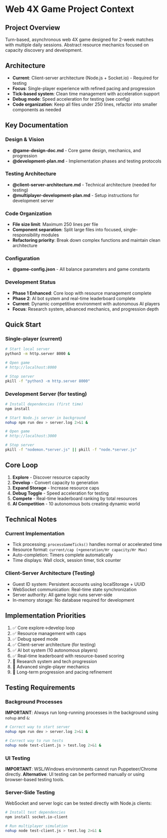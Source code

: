 # Web 4X Game Project Context

## Project Overview
Turn-based, asynchronous web 4X game designed for 2-week matches with multiple daily sessions. Abstract resource mechanics focused on capacity discovery and development.

## Architecture
- **Current**: Client-server architecture (Node.js + Socket.io) - Required for testing
- **Focus**: Single-player experience with refined pacing and progression
- **Tick-based system**: Clean time management with acceleration support
- **Debug mode**: Speed acceleration for testing (see config)
- **Code organization**: Keep all files under 250 lines, refactor into smaller components as needed

## Key Documentation

### Design & Vision
- **@game-design-doc.md** - Core game design, mechanics, and progression
- **@development-plan.md** - Implementation phases and testing protocols

### Testing Architecture
- **@client-server-architecture.md** - Technical architecture (needed for testing)
- **@multiplayer-development-plan.md** - Setup instructions for development server

### Code Organization
- **File size limit**: Maximum 250 lines per file
- **Component separation**: Split large files into focused, single-responsibility modules
- **Refactoring priority**: Break down complex functions and maintain clean architecture

### Configuration
- **@game-config.json** - All balance parameters and game constants

### Development Status
- **Phase 1 Enhanced**: Core loop with resource management complete
- **Phase 2**: AI bot system and real-time leaderboard complete
- **Current**: Dynamic competitive environment with autonomous AI players
- **Focus**: Research system, advanced mechanics, and progression depth

## Quick Start

### Single-player (current)
```bash
# Start local server
python3 -m http.server 8000 &

# Open game
# http://localhost:8000

# Stop server
pkill -f "python3 -m http.server 8000"
```

### Development Server (for testing)
```bash
# Install dependencies (first time)
npm install

# Start Node.js server in background
nohup npm run dev > server.log 2>&1 &

# Open game
# http://localhost:3000

# Stop server
pkill -f "nodemon.*server.js" || pkill -f "node.*server.js"
```

## Core Loop
1. **Explore** - Discover resource capacity
2. **Develop** - Convert capacity to generation
3. **Expand Storage** - Increase resource caps
4. **Debug Toggle** - Speed acceleration for testing
5. **Compete** - Real-time leaderboard ranking by total resources
6. **AI Competition** - 10 autonomous bots creating dynamic world

## Technical Notes

### Current Implementation
- Tick processing: `processGameTicks()` handles normal or accelerated time
- Resource format: `current/cap (+generation/Hr capacity/Hr Max)`
- Auto-completion: Timers complete automatically
- Time displays: Wall clock, session timer, tick counter

### Client-Server Architecture (Testing)
- Guest ID system: Persistent accounts using localStorage + UUID
- WebSocket communication: Real-time state synchronization
- Server authority: All game logic runs server-side
- In-memory storage: No database required for development

## Implementation Priorities
1. ✅ Core explore→develop loop
2. ✅ Resource management with caps
3. ✅ Debug speed mode
4. ✅ Client-server architecture (for testing)
5. ✅ AI bot system (10 autonomous players)
6. ✅ Real-time leaderboard with resource-based scoring
7. 🔄 Research system and tech progression
8. 🔄 Advanced single-player mechanics
9. 🔄 Long-term progression and pacing refinement

## Testing Requirements

### Background Processes
**IMPORTANT**: Always run long-running processes in the background using `nohup` and `&`:
```bash
# Correct way to start server
nohup npm run dev > server.log 2>&1 &

# Correct way to run tests
nohup node test-client.js > test.log 2>&1 &
```

### UI Testing
**IMPORTANT**: WSL/Windows environments cannot run Puppeteer/Chrome directly.
**Alternative**: UI testing can be performed manually or using browser-based testing tools.

### Server-Side Testing
WebSocket and server logic can be tested directly with Node.js clients:
```bash
# Install test dependencies
npm install socket.io-client

# Run multiplayer simulation
nohup node test-client.js > test.log 2>&1 &
```